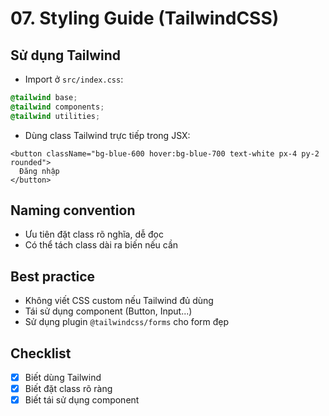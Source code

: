 # 07. Styling Guide (TailwindCSS)

## Sử dụng Tailwind
- Import ở `src/index.css`:
```css
@tailwind base;
@tailwind components;
@tailwind utilities;
```
- Dùng class Tailwind trực tiếp trong JSX:
```tsx
<button className="bg-blue-600 hover:bg-blue-700 text-white px-4 py-2 rounded">
  Đăng nhập
</button>
```

## Naming convention
- Ưu tiên đặt class rõ nghĩa, dễ đọc
- Có thể tách class dài ra biến nếu cần

## Best practice
- Không viết CSS custom nếu Tailwind đủ dùng
- Tái sử dụng component (Button, Input...)
- Sử dụng plugin `@tailwindcss/forms` cho form đẹp

## Checklist
- [x] Biết dùng Tailwind
- [x] Biết đặt class rõ ràng
- [x] Biết tái sử dụng component 